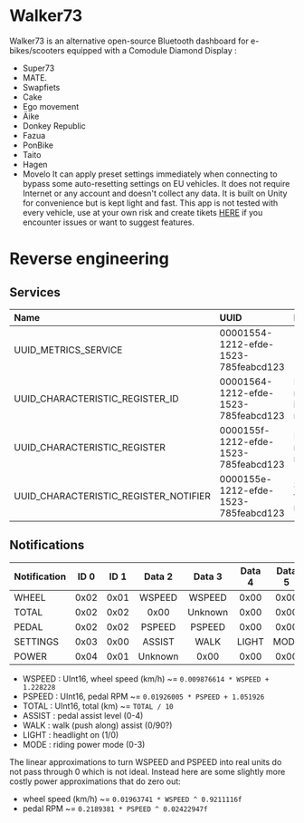 # Walker73
Walker73 is an alternative open-source Bluetooth dashboard for e-bikes/scooters equipped with a Comodule Diamond Display :
- Super73
- MATE.
- Swapfiets
- Cake
- Ego movement
- Äike
- Donkey Republic
- Fazua
- PonBike
- Taito
- Hagen
- Movelo
It can apply preset settings immediately when connecting to bypass some auto-resetting settings on EU vehicles.
It does not require Internet or any account and doesn't collect any data. It is built on Unity for convenience but is kept light and fast.
This app is not tested with every vehicle, use at your own risk and create tikets [HERE](https://github.com/AxelFougues/Walker73/issues) if you encounter issues or want to suggest features.

# Reverse engineering 
## Services
| Name                                   | UUID                                 | Description                            |
| :------------------------------------- | :----------------------------------- | :------------------------------------- |
| UUID_METRICS_SERVICE                   | 00001554-1212-efde-1523-785feabcd123 |                                        |
| UUID_CHARACTERISTIC_REGISTER_ID        | 00001564-1212-efde-1523-785feabcd123 | Register a notification id for reading |
| UUID_CHARACTERISTIC_REGISTER           | 0000155f-1212-efde-1523-785feabcd123 | Read last registered notification      |
| UUID_CHARACTERISTIC_REGISTER_NOTIFIER  | 0000155e-1212-efde-1523-785feabcd123 | Subscribe to all notifications         |

## Notifications

|  Notification |  ID 0 |  ID 1 | Data 2 | Data 3 | Data 4 | Data 5 | Data 6 | Data 7 | Data 8 | Data 9 |
| :------------ | :---: | :---: | :----: | :----: | :----: | :----: | :----: | :----: | :----: | :----: |
| WHEEL         |  0x02 | 0x01  | WSPEED | WSPEED | 0x00   | 0x00   | 0x00   | 0x00   | 0x00   | 0x00   |
| TOTAL         |  0x02 | 0x02  | 0x00   | Unknown| 0x00   | 0x00   | TOTAL  | TOTAL  | 0x00   | 0x00   |
| PEDAL         |  0x02 | 0x02  | PSPEED | PSPEED | 0x00   | 0x00   | 0x00   | 0x00   | Unknown| 0x00   |
| SETTINGS      |  0x03 | 0x00  | ASSIST | WALK   | LIGHT  | MODE   | 0x00   | 0x00   | 0x00   | 0x00   |
| POWER         |  0x04 | 0x01  | Unknown| 0x00   | 0x00   | 0x00   | Unknown| 0x00   | 0x00   | 0x00   |

- WSPEED : UInt16, wheel speed (km/h) ~= ```0.009876614 * WSPEED + 1.228228```
- PSPEED : UInt16, pedal RPM ~=  ```0.01926005 * PSPEED + 1.051926```
- TOTAL : UInt16, total (km) ~= ```TOTAL / 10```
- ASSIST : pedal assist level (0-4)
- WALK : walk (push along) assist (0/90?)
- LIGHT : headlight on (1/0)
- MODE : riding power mode (0-3)

The linear approximations to turn WSPEED and PSPEED into real units do not pass through 0 which is not ideal.
Instead here are some slightly more costly power approximations that do zero out:
- wheel speed (km/h) ~= ```0.01963741 * WSPEED ^ 0.9211116f```
- pedal RPM ~=  ```0.2189381 * PSPEED ^ 0.02422947f```
